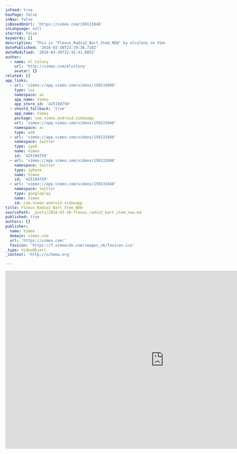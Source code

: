 ```yaml
---
inFeed: true
hasPage: false
inNav: false
isBasedOnUrl: 'https://vimeo.com/150131048'
inLanguage: null
starred: false
keywords: []
description: 'This is "Flexus_Radio2_Bart_Stem_NEW" by elcolony on Vimeo, the home for high quality videos and the people who love them.'
datePublished: '2016-03-30T23:19:38.718Z'
dateModified: '2016-03-30T22:42:41.005Z'
author:
  - name: el Colony
    url: 'http://vimeo.com/elcolony'
    avatar: {}
related: []
app_links:
  - url: 'vimeo://app.vimeo.com/videos/150131048'
    type: ios
    namespace: ai
    app_name: Vimeo
    app_store_id: '425194759'
  - should_fallback: 'true'
    app_name: Vimeo
    package: com.vimeo.android.videoapp
    url: 'vimeo://app.vimeo.com/videos/150131048'
    namespace: ai
    type: web
  - url: 'vimeo://app.vimeo.com/videos/150131048'
    namespace: twitter
    type: ipad
    name: Vimeo
    id: '425194759'
  - url: 'vimeo://app.vimeo.com/videos/150131048'
    namespace: twitter
    type: iphone
    name: Vimeo
    id: '425194759'
  - url: 'vimeo://app.vimeo.com/videos/150131048'
    namespace: twitter
    type: googleplay
    name: Vimeo
    id: com.vimeo.android.videoapp
title: Flexus_Radio2_Bart_Stem_NEW
sourcePath: _posts/2016-03-30-flexus_radio2_bart_stem_new.md
published: true
authors: []
publisher:
  name: Vimeo
  domain: vimeo.com
  url: 'https://vimeo.com/'
  favicon: 'https://f.vimeocdn.com/images_v6/favicon.ico'
_type: VideoObject
_context: 'http://schema.org'

---
```

<iframe src="https://cdn.embedly.com/widgets/media.html?src=https%3A%2F%2Fplayer.vimeo.com%2Fvideo%2F150131048&amp;url=https%3A%2F%2Fvimeo.com%2F150131048&amp;image=http%3A%2F%2Fi.vimeocdn.com%2Fvideo%2F549525300_1280.jpg&amp;key=b7d04c9b404c499eba89ee7072e1c4f7&amp;type=text%2Fhtml&amp;schema=vimeo" width="1000" height="563" scrolling="no" frameborder="0" allowfullscreen="allowfullscreen" style=""></iframe>